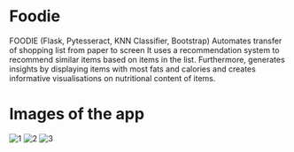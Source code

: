 # Foodie
FOODIE (Flask, Pytesseract, KNN Classifier, Bootstrap) Automates transfer of shopping list from paper to screen It uses a recommendation system to recommend similar items based on items in the list. Furthermore, generates insights by displaying items with most fats and calories and creates informative visualisations on nutritional content of items.

# Images of the app
![1](https://user-images.githubusercontent.com/53971225/142716126-015da2cf-e3fe-40be-b26f-d393a93b86b0.png)
![2](https://user-images.githubusercontent.com/53971225/142716148-915ce2df-3638-48ce-911f-2f9a63cba407.png)
![3](https://user-images.githubusercontent.com/53971225/142716153-197bef41-976c-43b4-b6c3-c6e1e1f3da88.png)

